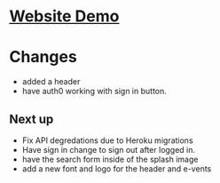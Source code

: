 # [Website Demo](https://e-ventsite.herokuapp.com/)
# Changes

- added a header
- have auth0 working with sign in button.

## Next up

- Fix API degredations due to Heroku migrations 
- Have sign in change to sign out after logged in.
- have the search form inside of the splash image
- add a new font and logo for the header and e-vents
